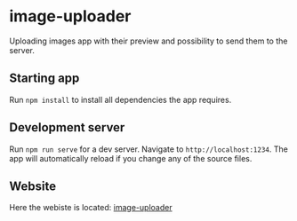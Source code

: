 # image-uploader
Uploading images app with their preview and possibility to send them to the server.

## Starting app
Run `npm install` to install all dependencies the app requires.

## Development server
Run `npm run serve` for a dev server. Navigate to `http://localhost:1234`. The app will automatically reload if you change any of the source files.

## Website
Here the webiste is located: [image-uploader](https://nr-image-uploader.firebaseapp.com/)
